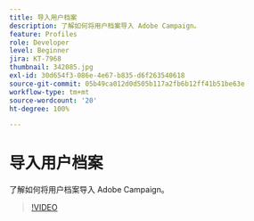 ```yaml
---
title: 导入用户档案
description: 了解如何将用户档案导入 Adobe Campaign。
feature: Profiles
role: Developer
level: Beginner
jira: KT-7968
thumbnail: 342085.jpg
exl-id: 30d654f3-086e-4e67-b835-d6f263540618
source-git-commit: 05b49ca012d0d505b117a2fb6b12ff41b51be63e
workflow-type: tm+mt
source-wordcount: '20'
ht-degree: 100%

---
```


# 导入用户档案

了解如何将用户档案导入 Adobe Campaign。

>[!VIDEO](https://video.tv.adobe.com/v/342085?quality=12&learn=on)

